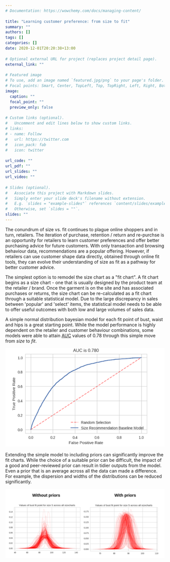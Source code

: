 ```yaml
---
# Documentation: https://wowchemy.com/docs/managing-content/

title: "Learning customer preference: from size to fit"
summary: ""
authors: []
tags: []
categories: []
date: 2020-12-01T20:20:38+13:00

# Optional external URL for project (replaces project detail page).
external_link: ""

# Featured image
# To use, add an image named `featured.jpg/png` to your page's folder.
# Focal points: Smart, Center, TopLeft, Top, TopRight, Left, Right, BottomLeft, Bottom, BottomRight.
image:
  caption: ""
  focal_point: ""
  preview_only: false

# Custom links (optional).
#   Uncomment and edit lines below to show custom links.
# links:
# - name: Follow
#   url: https://twitter.com
#   icon_pack: fab
#   icon: twitter

url_code: ""
url_pdf: ""
url_slides: ""
url_video: ""

# Slides (optional).
#   Associate this project with Markdown slides.
#   Simply enter your slide deck's filename without extension.
#   E.g. `slides = "example-slides"` references `content/slides/example-slides.md`.
#   Otherwise, set `slides = ""`.
slides: ""
---
```


The conundrum of size vs. fit continues to plague online shoppers and in turn, retailers. The iteration of purchase, retention / return and re-purchse is an opportunity for retailers to learn customer preferences and offer better purchasing advice for future customers. With only transaction and browsing behaviour data, recommendations are a popular offering. However, if retailers can use customer shape data directly, obtained through online fit tools, they can evolve their understanding of size as fit as a pathway for better customer advice. 

The simplest option is to remodel the size chart as a  "fit chart". A fit chart begins as a size chart - one that is usually designed by the product team at the retailer / brand. Once the garment is on the site and has associated purchases or returns, the size chart can be re-calculated as a fit chart through a suitable statistical model. Due to the large discrepancy in sales between 'popular' and 'select' items, the statistical model needs to be able to offer useful outcomes with both low and large volumes of sales data. 

A simple normal distribution bayesian model for each fit point of bust, waist and hips is a great starting point. While the model performance is highly dependent on the retailer and customer behaviour combinations, some models were able to attain [AUC](https://en.wikipedia.org/wiki/Receiver_operating_characteristic#Area_under_the_curve) values of 0.78 through this simple move from _size_ to _fit_. 

![](auc-base.png)

Extending the simple model to including priors can significantly improve the fit charts. While the choice of a suitable prior can be difficult, the impact of a good and peer-reviewed prior can result in tidier outputs from the model. Even a prior that is an average across all the data can made a difference. For example, the dispersion and widths of the distributions can be reduced significantly. 

![](priors-effect.png)